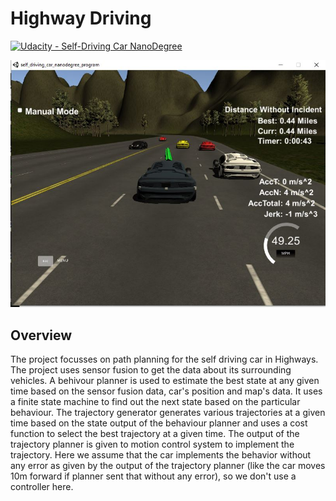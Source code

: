# Highway Driving

[![Udacity - Self-Driving Car NanoDegree](https://s3.amazonaws.com/udacity-sdc/github/shield-carnd.svg)](http://www.udacity.com/drive)
   
<img src="Capture.JPG" alt="image"/>

<h2> Overview </h2>
<p>  The project focusses on path planning for the self driving car in Highways. The project uses sensor fusion to get the data about its surrounding vehicles. A behivour planner is used to estimate the best state at any given time based on the sensor fusion data, car's position and map's data. It uses a finite state machine to find out the next state based on the particular behaviour. The trajectory generator generates various trajectories at a given time based on the state output of the behaviour planner and uses a cost function to select the best trajectory at a given time. The output of the trajectory planner is given to motion control system to implement the trajectory. Here we assume that the car implements the behavior without any error as given by the output of the trajectory planner (like the car moves 10m forward if planner sent that without any error), so we don't use a controller here.</p>

